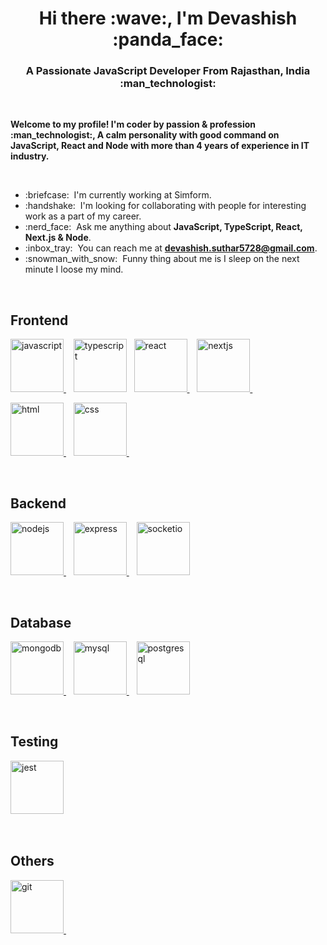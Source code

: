<h1 align="center">Hi there :wave:, I'm Devashish :panda_face: </h1>

<h3 align="center">A Passionate JavaScript Developer From Rajasthan, India :man_technologist:</h3>

<br/>
<p><strong>Welcome to my profile! I'm coder by passion & profession :man_technologist:, A calm personality with good command on JavaScript, React and Node with more than 4 years of experience in IT industry.</strong></p>
</br>

<ul>
<li>:briefcase: &nbsp;I'm currently working at Simform.</li>
<li>:handshake: &nbsp;I'm looking for collaborating with people for interesting work as a part of my career.</li>
<li>:nerd_face: &nbsp;Ask me anything about <strong>JavaScript, TypeScript, React, Next.js & Node</strong>.</li>
<li>:inbox_tray: &nbsp;You can reach me at <strong><a href="mailto:devashish.suthar5728@gmail.com">devashish.suthar5728@gmail.com</a></strong>.</li>
<li>:snowman_with_snow: &nbsp;Funny thing about me is I sleep on the next minute I loose my mind.</li>
</ul>

<br/>
<h2>Frontend</h2>
<p>
  <a
    href="https://developer.mozilla.org/en-US/docs/Web/JavaScript"
    target="_blank"
  >
    <img
      src="https://cdn.jsdelivr.net/gh/devicons/devicon/icons/javascript/javascript-original.svg"
      alt="javascript"
      height="85"
    />
  </a>
  &nbsp;&nbsp;
  <a href="https://www.typescriptlang.org/" target="_blank"
    ><img
      src="https://www.vectorlogo.zone/logos/typescriptlang/typescriptlang-icon.svg"
      alt="typescript"
      height="85" /></a
  >&nbsp;&nbsp;
  <a href="https://reactjs.org/" target="_blank">
    <img
      src="https://www.vectorlogo.zone/logos/reactjs/reactjs-ar21.svg"
      alt="react"
      height="85"
    /> </a
  >&nbsp;&nbsp;
  <a href="https://nextjs.org/" target="_blank">
    <img
      src="https://cdn.jsdelivr.net/gh/devicons/devicon/icons/nextjs/nextjs-original-wordmark.svg"
      alt="nextjs"
      height="85"
    />
  </a>
  &nbsp;&nbsp;
</p>
<p>
  <a href="https://www.w3.org/html/" target="_blank">
    <img
      src="https://cdn.jsdelivr.net/gh/devicons/devicon/icons/html5/html5-original-wordmark.svg"
      alt="html"
      height="85"
    />
  </a>
  &nbsp;&nbsp;
  <a href="https://www.w3schools.com/css/" target="_blank">
    <img
      src="https://cdn.jsdelivr.net/gh/devicons/devicon/icons/css3/css3-original-wordmark.svg"
      alt="css"
      height="85"
    />
  </a>
  &nbsp;&nbsp;
</p>

<br />
<h2>Backend</h2>
<p>
  <a href="https://nodejs.org" target="_blank">
    <img
      src="https://www.vectorlogo.zone/logos/nodejs/nodejs-ar21.svg"
      alt="nodejs"
      height="85"
    />
  </a>
  &nbsp;&nbsp;
  <a href="https://expressjs.com" target="_blank">
    <img
      src="https://www.vectorlogo.zone/logos/expressjs/expressjs-ar21.svg"
      alt="express"
      height="85"
    /> </a
  >&nbsp;&nbsp;
  <a href="https://socket.io/" target="_blank"
    ><img
      src="https://www.vectorlogo.zone/logos/socketio/socketio-ar21.svg"
      alt="socketio"
      height="85" /></a
  >&nbsp;&nbsp;
</p>

<br />
<h2>Database</h2>
<p>
  <a href="https://www.mongodb.com/" target="_blank">
    <img
      src="https://www.vectorlogo.zone/logos/mongodb/mongodb-ar21.svg"
      alt="mongodb"
      height="85"
    />
  </a>
  &nbsp;&nbsp;
  <a href="https://www.mysql.com/" target="_blank">
    <img
      src="https://www.vectorlogo.zone/logos/mysql/mysql-ar21.svg"
      alt="mysql"
      height="85"
    />
  </a>
  &nbsp;&nbsp;
  <a href="https://www.postgresql.org/" target="_blank"
    ><img
      src="https://www.vectorlogo.zone/logos/postgresql/postgresql-ar21.svg"
      alt="postgresql"
      height="85" /></a
  >&nbsp;&nbsp;
</p>

<br />
<h2>Testing</h2>
<p>
  <a href="https://jestjs.io/" target="_blank"
    ><img
      src="https://www.vectorlogo.zone/logos/jestjsio/jestjsio-ar21.svg"
      alt="jest"
      height="85" /></a
  >&nbsp;&nbsp;
</p>

<br />
<h2>Others</h2>
<p>
  <a href="https://git-scm.com/" target="_blank">
    <img
      src="https://www.vectorlogo.zone/logos/git-scm/git-scm-ar21.svg"
      alt="git"
      height="85"
    />
  </a>
  &nbsp;&nbsp;
</p>
